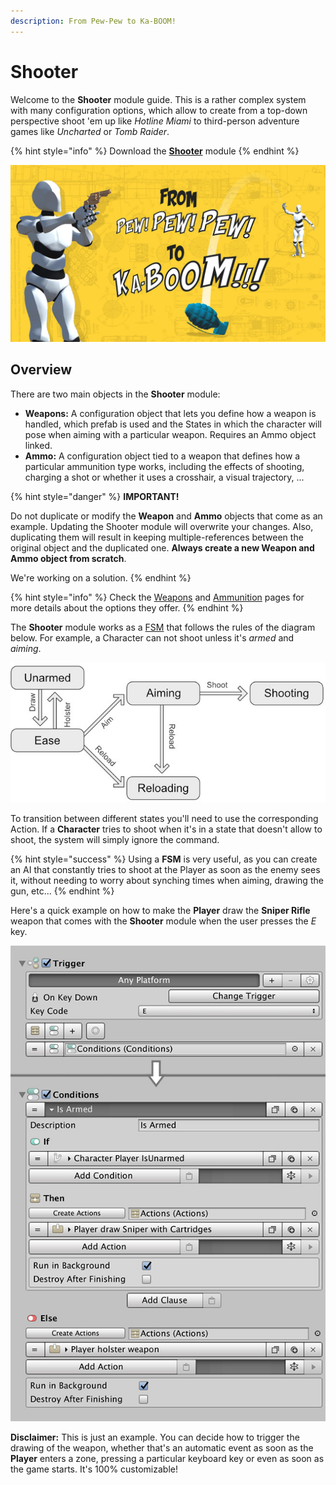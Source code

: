 ```yaml
---
description: From Pew-Pew to Ka-BOOM!
---
```


# Shooter

Welcome to the **Shooter** module guide. This is a rather complex system with many configuration options, which allow to create from a top-down perspective shoot 'em up like _Hotline Miami_ to third-person adventure games like _Uncharted_ or _Tomb Raider_.

{% hint style="info" %}
Download the [**Shooter**](https://gamecreator.page.link/shooter) module
{% endhint %}

![](../../.gitbook/assets/shooter-cover.jpg)

## Overview

There are two main objects in the **Shooter** module:

* **Weapons:** A configuration object that lets you define how a weapon is handled, which prefab is used and the States in which the character will pose when aiming with a particular weapon. Requires an Ammo object linked.
* **Ammo:** A configuration object tied to a weapon that defines how a particular ammunition type works, including the effects of shooting, charging a shot or whether it uses a crosshair, a visual trajectory, ...

{% hint style="danger" %}
**IMPORTANT!** 

Do not duplicate or modify the **Weapon** and **Ammo** objects that come as an example. Updating the Shooter module will overwrite your changes. Also, duplicating them will result in keeping multiple-references between the original object and the duplicated one. **Always create a new Weapon and Ammo object from scratch**.

We're working on a solution.
{% endhint %}

{% hint style="info" %}
Check the [Weapons](weapons.md) and [Ammunition](ammunition.md) pages for more details about the options they offer.
{% endhint %}

The **Shooter** module works as a [FSM](https://en.wikipedia.org/wiki/Finite-state_machine) that follows the rules of the diagram below. For example, a Character can not shoot unless it's _armed_ and _aiming_.

![](../../.gitbook/assets/shooter-diagram%20%281%29.jpg)

To transition between different states you'll need to use the corresponding Action. If a **Character** tries to shoot when it's in a state that doesn't allow to shoot, the system will simply ignore the command.

{% hint style="success" %}
Using a **FSM** is very useful, as you can create an AI that constantly tries to shoot at the Player as soon as the enemy sees it, without needing to worry about synching times when aiming, drawing the gun, etc...
{% endhint %}

Here's a quick example on how to make the **Player** draw the **Sniper Rifle** weapon that comes with the **Shooter** module when the user presses the _E_ key.

![\(Toggling between pulling a gun and holstering it when the user presses the E key\)](../../.gitbook/assets/shooter-conditions-example.jpg)

**Disclaimer:** This is just an example. You can decide how to trigger the drawing of the weapon, whether that's an automatic event as soon as the **Player** enters a zone, pressing a particular keyboard key or even as soon as the game starts. It's 100% customizable!

